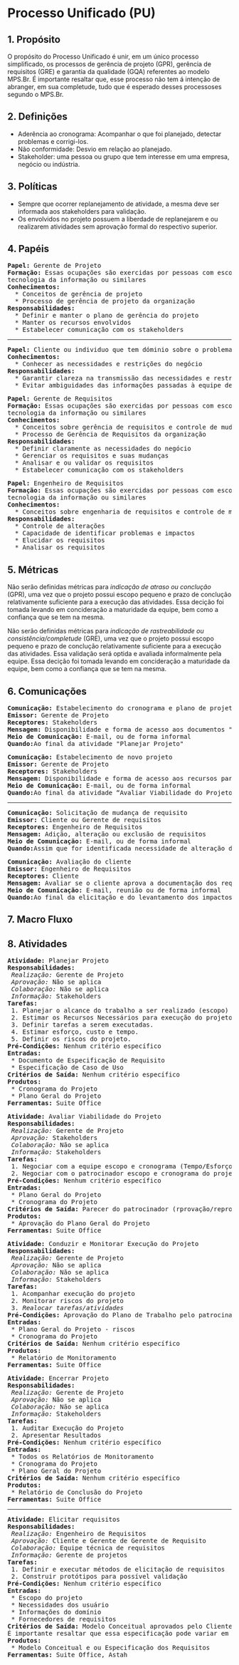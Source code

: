 # Processo Unificado (PU)

## 1. Propósito

O propósito do Processo Unificado é unir, em um único processo simplificado, os processos de gerência de projeto (GPR), 
gerência de requisitos (GRE) e garantia da qualidade (GQA) referentes ao modelo MPS.Br. É importante resaltar que, esse processo 
não tem á intenção de abranger, em sua completude, tudo que é esperado desses processoses segundo o MPS.Br.

## 2. Definições

* Aderência ao cronograma: Acompanhar o que foi planejado, detectar problemas e corrigi-los.
* Não conformidade: Desvio em relação ao planejado.
* Stakeholder: uma pessoa ou grupo que tem interesse em uma empresa, negócio ou indústria.

## 3. Políticas

* Sempre que ocorrer replanejamento de atividade, a mesma deve ser informada aos stakeholders para validação.
* Os envolvidos no projeto possuem a liberdade de replanejarem e ou realizarem atividades sem aprovação formal
do respectivo superior.

## 4. Papéis

<pre>
<strong>Papel:</strong> Gerente de Projeto  
<strong>Formação:</strong> Essas ocupações são exercidas por pessoas com escolaridade de ensino superior na área de 
tecnologia da informação ou similares  
<strong>Conhecimentos:</strong>
  * Conceitos de gerência de projeto
  * Processo de gerência de projeto da organização
<strong>Responsabilidades:</strong>
  * Definir e manter o plano de gerência do projeto  
  * Manter os recursos envolvidos  
  * Estabelecer comunicação com os stakeholders
</pre>

---

<pre>
<strong>Papel:</strong> Cliente ou individuo que tem dóminio sobre o problema 
<strong>Conhecimentos:</strong>
  * Conhecer as necessidades e restrições do negócio
<strong>Responsabilidades:</strong>
  * Garantir clareza na transmissão das necessidades e restrições do negócio
  * Evitar ambiguidades das informações passadas à equipe de requisitos
</pre>

<pre>
<strong>Papel:</strong> Gerente de Requisitos
<strong>Formação:</strong> Essas ocupações são exercidas por pessoas com escolaridade de ensino superior na área de 
tecnologia da informação ou similares  
<strong>Conhecimentos:</strong>
  * Conceitos sobre gerência de requisitos e controle de mudanças dos requisitos
  * Processo de Gerência de Requisitos da organização
<strong>Responsabilidades:</strong>
  * Definir claramente as necessidades do negócio  
  * Gerenciar os requisitos e suas mudanças
  * Analisar e ou validar os requisitos
  * Estabelecer comunicação com os stakeholders
</pre>

<pre>
<strong>Papel:</strong> Engenheiro de Requisitos  
<strong>Formação:</strong> Essas ocupações são exercidas por pessoas com escolaridade de ensino superior na área de 
tecnologia da informação ou similares  
<strong>Conhecimentos:</strong>
  * Conceitos sobre engenharia de requisitos e controle de mudanças dos requisitos
<strong>Responsabilidades:</strong>
  * Controle de alterações 
  * Capacidade de identificar problemas e impactos 
  * Elucidar os requisitos
  * Analisar os requisitos
</pre>

## 5. Métricas

Não serão definidas métricas para *indicação de atraso ou conclução* (GPR), uma vez que o projeto possui escopo pequeno e prazo de conclução relativamente suficiente para a execução das atividades. Essa decição foi tomada levando em concideração a maturidade da equipe, bem como a confiança que se tem na mesma.

Não serão definidas métricas para *indicação de rastreabilidade ou consistência/completude* (GRE), uma vez que o projeto possui escopo pequeno e prazo de conclução relativamente suficiente para a execução das atividades. Essa validação será optida e avaliada informalmente pela equipe. Essa decição foi tomada levando em concideração a maturidade da equipe, bem como a confiança que se tem na mesma.


## 6. Comunicações

<pre>
<strong>Comunicação:</strong> Estabelecimento do cronograma e plano de projeto  
<strong>Emissor:</strong> Gerente de Projeto  
<strong>Receptores:</strong> Stakeholders  
<strong>Mensagem:</strong> Disponibilidade e forma de acesso aos documentos "Cronograma e Plano de Projeto"  
<strong>Meio de Comunicação:</strong> E-mail, ou de forma informal  
<strong>Quando:</strong>Ao final da atividade "Planejar Projeto"
</pre>

<pre>
<strong>Comunicação:</strong> Estabelecimento de novo projeto  
<strong>Emissor:</strong> Gerente de Projeto  
<strong>Receptores:</strong> Stakeholders  
<strong>Mensagem:</strong> Disponibilidade e forma de acesso aos recursos para o desenvolvimento do projeto.  
<strong>Meio de Comunicação:</strong> E-mail, ou de forma informal  
<strong>Quando:</strong>Ao final da atividade “Avaliar Viabilidade do Projeto” no caso de viabilidade aprovada
</pre>

---

<pre>
<strong>Comunicação:</strong> Solicitação de mudança de requisito 
<strong>Emissor:</strong> Cliente ou Gerente de requisitos  
<strong>Receptores:</strong> Engenheiro de Requisitos  
<strong>Mensagem:</strong> Adição, alteração ou exclusão de requisitos 
<strong>Meio de Comunicação:</strong> E-mail, ou de forma informal  
<strong>Quando:</strong>Assim que for identificada necessidade de alteração dos requisitos
</pre>

<pre>
<strong>Comunicação:</strong> Avaliação do cliente
<strong>Emissor:</strong> Engenheiro de Requisitos 
<strong>Receptores:</strong> Cliente  
<strong>Mensagem:</strong> Avaliar se o cliente aprova a documentação dos requisitos
<strong>Meio de Comunicação:</strong> E-mail, reunião ou de forma informal 
<strong>Quando:</strong>Ao final da elicitação e do levantamento dos impactos das mudanças de requisitos
</pre>

## 7. Macro Fluxo

## 8. Atividades

<pre>
<strong>Atividade:</strong> Planejar Projeto  
<strong>Responsabilidades:</strong>
 <em>Realização:</em> Gerente de Projeto 
 <em>Aprovação:</em> Não se aplica
 <em>Colaboração:</em> Não se aplica 
 <em>Informação:</em> Stakeholders
<strong>Tarefas:</strong>
 1. Planejar o alcance do trabalho a ser realizado (escopo)
 2. Estimar os Recursos Necessários para execução do projeto
 3. Definir tarefas a serem executadas.
 4. Estimar esforço, custo e tempo.
 5. Definir os riscos do projeto.
<strong>Pré-Condições:</strong> Nenhum critério específico
<strong>Entradas:</strong>
 * Documento de Especificação de Requisito
 * Especificação de Caso de Uso
<strong>Critérios de Saída:</strong> Nenhum critério específico
<strong>Produtos:</strong>
 * Cronograma do Projeto
 * Plano Geral do Projeto
<strong>Ferramentas:</strong> Suite Office  
</pre>

<pre>
<strong>Atividade:</strong> Avaliar Viabilidade do Projeto  
<strong>Responsabilidades:</strong>
 <em>Realização:</em> Gerente de Projeto 
 <em>Aprovação:</em> Stakeholders
 <em>Colaboração:</em> Não se aplica 
 <em>Informação:</em> Stakeholders
<strong>Tarefas:</strong>
 1. Negociar com a equipe escopo e cronograma (Tempo/Esforço)
 2. Negociar com o patrocinador escopo e cronograma do projeto
<strong>Pré-Condições:</strong> Nenhum critério específico
<strong>Entradas:</strong>
 * Plano Geral do Projeto
 * Cronograma do Projeto
<strong>Critérios de Saída:</strong> Parecer do patrocinador (rprovação/reprovação)
<strong>Produtos:</strong>
 * Aprovação do Plano Geral do Projeto
<strong>Ferramentas:</strong> Suite Office 
</pre>

<pre>
<strong>Atividade:</strong> Conduzir e Monitorar Execução do Projeto
<strong>Responsabilidades:</strong>
 <em>Realização:</em> Gerente de Projeto 
 <em>Aprovação:</em> Não se aplica 
 <em>Colaboração:</em> Não se aplica 
 <em>Informação:</em> Stakeholders
<strong>Tarefas:</strong>
 1. Acompanhar execução do projeto
 2. Monitorar riscos do projeto
 3. <em>Realocar tarefas/atividades</em> 
<strong>Pré-Condições:</strong> Aprovação do Plano de Trabalho pelo patrocinador
<strong>Entradas:</strong>
 * Plano Geral do Projeto - riscos
 * Cronograma do Projeto
<strong>Critérios de Saída:</strong> Nenhum critério específico 
<strong>Produtos:</strong>
 * Relatório de Monitoramento
<strong>Ferramentas:</strong> Suite Office 
</pre>

<pre>
<strong>Atividade:</strong> Encerrar Projeto
<strong>Responsabilidades:</strong>
 <em>Realização:</em> Gerente de Projeto 
 <em>Aprovação:</em> Não se aplica 
 <em>Colaboração:</em> Não se aplica 
 <em>Informação:</em> Stakeholders
<strong>Tarefas:</strong>
 1. Auditar Execução do Projeto
 2. Apresentar Resultados
<strong>Pré-Condições:</strong> Nenhum critério específico
<strong>Entradas:</strong>
 * Todos os Relatórios de Monitoramento
 * Cronograma do Projeto
 * Plano Geral do Projeto
<strong>Critérios de Saída:</strong> Nenhum critério específico
<strong>Produtos:</strong> 
 * Relatório de Conclusão do Projeto 
<strong>Ferramentas:</strong> Suite Office 
</pre>

---

<pre>
<strong>Atividade:</strong> Elicitar requisitos
<strong>Responsabilidades:</strong>
 <em>Realização:</em> Engenheiro de Requisitos
 <em>Aprovação:</em> Cliente e Gerente de Gerente de Requisito
 <em>Colaboração:</em> Equipe técnica de requisitos  
 <em>Informação:</em> Gerente de projetos  
<strong>Tarefas:</strong>
 1. Definir e executar métodos de elicitação de requisitos
 2. Construir protótipos para possível validação
<strong>Pré-Condições:</strong> Nenhum critério específico
<strong>Entradas:</strong>
 * Escopo do projeto
 * Necessidades dos usuário
 * Informações do domínio
 * Fornecedores de requisitos
<strong>Critérios de Saída:</strong> Modelo Conceitual aprovados pelo Cliente e ou Especificação dos Requisitos.
É importante resaltar que essa especificação pode variar em completude e nível de detalhamento, dependendo do contexto em que ela é desenvolvida.
<strong>Produtos:</strong>
 * Modelo Conceitual e ou Especificação dos Requisitos
<strong>Ferramentas:</strong> Suite Office, Astah
</pre>
